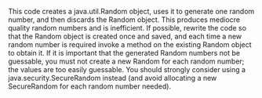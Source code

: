This code creates a java.util.Random object, uses it to generate one random number, and then discards the Random object. This produces mediocre quality random numbers and is inefficient. If possible, rewrite the code so that the Random object is created once and saved, and each time a new random number is required invoke a method on the existing Random object to obtain it. If it is important that the generated Random numbers not be guessable, you must not create a new Random for each random number; the values are too easily guessable. You should strongly consider using a java.security.SecureRandom instead (and avoid allocating a new SecureRandom for each random number needed).